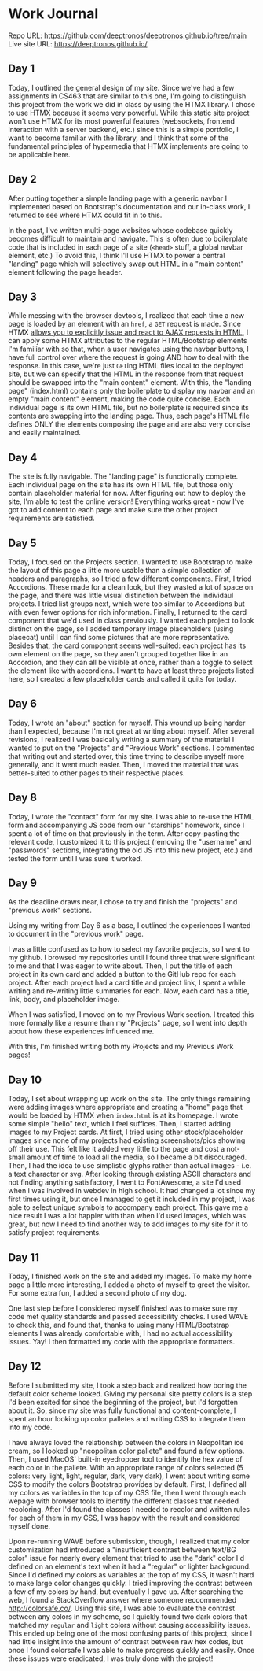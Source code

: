 # Work Journal

Repo URL: https://github.com/deeptronos/deeptronos.github.io/tree/main
Live site URL: https://deeptronos.github.io/

## Day 1
Today, I outlined the general design of my site. Since we've had a few assignments in CS463 that are similar to this one, I'm going to distinguish this project from the work we did in class by using the HTMX library. I chose to use HTMX because it seems very powerful. While this static site project won't use HTMX for its most powerful features (websockets, frontend interaction with a server backend, etc.) since this is a simple portfolio, I want to become familiar with the library, and I think that some of the fundamental principles of hypermedia that HTMX implements are going to be applicable here.

## Day 2
After putting together a simple landing page with a generic navbar I implemented based on Bootstrap's documentation and our in-class work, I returned to see where HTMX could fit in to this.

In the past, I've written multi-page websites whose codebase quickly becomes difficult to maintain and navigate. This is often due to boilerplate code that is included in each page of a site (`<head>` stuff, a global navbar element, etc.) To avoid this, I think I'll use HTMX to power a central "landing" page which will selectively swap out HTML in a "main content" element following the page header.

## Day 3
While messing with the browser devtools, I realized that each time a new page is loaded by an element with an `href`, a `GET` request is made. Since HTMX [allows you to explicitly issue and react to AJAX requests in HTML](https://htmx.org/docs/#ajax), I can apply some HTMX attributes to the regular HTML/Bootstrap elements I'm familiar with so that, when a user navigates using the navbar buttons, I have full control over where the request is going AND how to deal with the response. In this case, we're just `GET`ing HTML files local to the deployed site, but we can specify that the HTML in the response from that request should be swapped into the "main content" element.
With this, the "landing page" (index.html) contains only the boilerplate to display my navbar and an empty "main content" element, making the code quite concise. Each individual page is its own HTML file, but no boilerplate is required since its contents are swapping into the landing page. Thus, each page's HTML file defines ONLY the elements composing the page and are also very concise and easily maintained.


## Day 4
The site is fully navigable. The "landing page" is functionally complete. Each individual page on the site has its own HTML file, but those only contain placeholder material for now. After figuring out how to deploy the site, I'm able to test the online version! Everything works great - now I've got to add content to each page and make sure the other project requirements are satisfied.

## Day 5
Today, I focused on the Projects section. I wanted to use Bootstrap to make the layout of this page a little more usable than a simple collection of headers and paragraphs, so I tried a few different components.
First, I tried Accordions. These made for a clean look, but they wasted a lot of space on the page, and there was little visual distinction between the individaul projects.
I tried list groups next, which were too similar to Accordions but with even fewer options for rich information.
Finally, I returned to the card component that we'd used in class previously. I wanted each project to look distinct on the page, so I added temporary image placeholders (using placecat) until I can find some pictures that are more representative. Besides that, the card component seems well-suited: each project has its own element on the page, so they aren't grouped together like in an Accordion, and they can all be visible at once, rather than a toggle to select the element like with accordions.
I want to have at least three projects listed here, so I created a few placeholder cards and called it quits for today.

## Day 6
Today, I wrote an "about" section for myself. This wound up being harder than I expected, because I'm not great at writing about myself. After several revisions, I realized I was basically writing a summary of the material I wanted to put on the "Projects" and "Previous Work" sections. I commented that writing out and started over, this time trying to describe myself more generally, and it went much easier. Then, I moved the material that was better-suited to other pages to their respective places.

## Day 8
Today, I wrote the "contact" form for my site. I was able to re-use the HTML form and accompanying JS code from our "starships" homework, since I spent a lot of time on that previously in the term. After copy-pasting the relevant code, I customized it to this project (removing the "username" and "passwords" sections, integrating the old JS into this new project, etc.) and tested the form until I was sure it worked.

## Day 9
As the deadline draws near, I chose to try and finish the "projects" and "previous work" sections.

Using my writing from Day 6 as a base, I outlined the experiences I wanted to document in the "previous work" page.

I was a little confused as to how to select my favorite projects, so I went to my github. I browsed my repositories until I found three that were significant to me and that I was eager to write about. Then, I put the title of each project in its own card and added a button to the GitHub repo for each project. After each project had a card title and project link, I spent a while writing and re-writing little summaries for each. Now, each card has a title, link, body, and placeholder image.

When I was satisfied, I moved on to my Previous Work section. I treated this more formally like a resume than my "Projects" page, so I went into depth about how these experiences influenced me.

With this, I'm finished writing both my Projects and my Previous Work pages!

## Day 10

Today, I set about wrapping up work on the site. The only things remaining were adding images where appropriate and creating a "home" page that would be loaded by HTMX when `index.html` is at its homepage. I wrote some simple "hello" text, which I feel suffices. Then, I started adding images to my Project cards.
At first, I tried using other stock/placeholder images since none of my projects had existing screenshots/pics showing off their use. This felt like it added very little to the page and cost a not-small amount of time to load all the media, so I became a bit discouraged. Then, I had the idea to use simplistic glyphs rather than actual images - i.e. a text character or svg. After looking through existing ASCII characters and not finding anything satisfactory, I went to FontAwesome, a site I'd used when I was involved in webdev in high school. It had changed a lot since my first times using it, but once I managed to get it included in my project, I was able to select unique symbols to accompany each project. This gave me a nice result I was a lot happier with than when I'd used images, which was great, but now I need to find another way to add images to my site for it to satisfy project requirements.

## Day 11
Today, I finished work on the site and added my images. To make my home page a little more interesting, I added a photo of myself to greet the visitor. For some extra fun, I added a second photo of my dog.

One last step before I considered myself finished was to make sure my code met quality standards and passed accessibility checks. I used WAVE to check this, and found that, thanks to using many HTML/Bootstrap elements I was already comfortable with, I had no actual accessibility issues. Yay! I then formatted my code with the appropriate formatters.

## Day 12
Before I submitted my site, I took a step back and realized how boring the default color scheme looked. Giving my personal site pretty colors is a step I'd been excited for since the beginning of the project, but I'd forgotten about it. So, since my site was fully functional and content-complete, I spent an hour looking up color palletes and writing CSS to integrate them into my code.

I have always loved the relationship between the colors in Neopolitan ice cream, so I looked up "neopolitan color pallete" and found a few options. Then, I used MacOS' built-in eyedropper tool to identify the hex value of each color in the pallete. With an appropriate range of colors selected (5 colors: very light, light, regular, dark, very dark), I went about writing some CSS to modify the colors Bootstrap provides by default. First, I defined all my colors as variables in the top of my CSS file, then I went through each wepage with browser tools to identify the different classes that needed recoloring. After I'd found the classes I needed to recolor and written rules for each of them in my CSS, I was happy with the result and considered myself done.

Upon re-running WAVE before submission, though, I realized that my color customization had introduced a "insufficient contrast between text/BG color" issue for nearly every element that tried to use the "dark" color I'd defined on an element's text when it had a "regular" or lighter background. Since I'd defined my colors as variables at the top of my CSS, it wasn't hard to make large color changes quickly. I tried improving the contrast between a few of my colors by hand, but eventually I gave up. After searching the web, I found a StackOverflow answer where someone reccommended http://colorsafe.co/. Using this site, I was able to evaluate the contrast between any colors in my scheme, so I quickly found two dark colors that matched my `regular` and `light` colors without causing accessibility issues.
This ended up being one of the most confusing parts of this project, since I had little insight into the amount of contrast between raw hex codes, but once I found colorsafe I was able to make progress quickly and easily. Once these issues were eradicated, I was truly done with the project!
